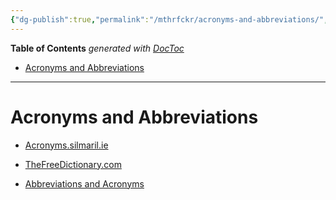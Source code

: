 ```yaml
---
{"dg-publish":true,"permalink":"/mthrfckr/acronyms-and-abbreviations/","dgShowBacklinks":true,"dgShowLocalGraph":true}
---
```



<!-- START doctoc generated TOC please keep comment here to allow auto update -->
<!-- DON'T EDIT THIS SECTION, INSTEAD RE-RUN doctoc TO UPDATE -->
**Table of Contents**  *generated with [DocToc](https://github.com/thlorenz/doctoc)*

- [Acronyms and Abbreviations](#acronyms-and-abbreviations)

<!-- END doctoc generated TOC please keep comment here to allow auto update -->

---

# Acronyms and Abbreviations

- [Acronyms.silmaril.ie](https://acronyms.silmaril.ie/)

- [TheFreeDictionary.com](https://acronyms.thefreedictionary.com/)

- [Abbreviations and Acronyms](https://abbreviations.yourdictionary.com/)